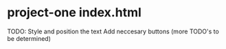 # project-one  index.html


TODO:
Style and position the text
Add neccesary buttons
(more TODO's to be determined)
